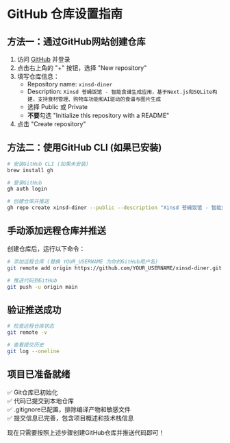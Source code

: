 # GitHub 仓库设置指南

## 方法一：通过GitHub网站创建仓库

1. 访问 [GitHub](https://github.com) 并登录
2. 点击右上角的 "+" 按钮，选择 "New repository"
3. 填写仓库信息：
   - Repository name: `xinsd-diner`
   - Description: `Xinsd 苍蝇饭馆 - 智能食谱生成应用，基于Next.js和SQLite构建，支持食材管理、购物车功能和AI驱动的食谱与图片生成`
   - 选择 Public 或 Private
   - **不要**勾选 "Initialize this repository with a README"
4. 点击 "Create repository"

## 方法二：使用GitHub CLI (如果已安装)

```bash
# 安装GitHub CLI (如果未安装)
brew install gh

# 登录GitHub
gh auth login

# 创建仓库并推送
gh repo create xinsd-diner --public --description "Xinsd 苍蝇饭馆 - 智能食谱生成应用，基于Next.js和SQLite构建，支持食材管理、购物车功能和AI驱动的食谱与图片生成" --push --source .
```

## 手动添加远程仓库并推送

创建仓库后，运行以下命令：

```bash
# 添加远程仓库 (替换 YOUR_USERNAME 为你的GitHub用户名)
git remote add origin https://github.com/YOUR_USERNAME/xinsd-diner.git

# 推送代码到GitHub
git push -u origin main
```

## 验证推送成功

```bash
# 检查远程仓库状态
git remote -v

# 查看提交历史
git log --oneline
```

## 项目已准备就绪

✅ Git仓库已初始化  
✅ 代码已提交到本地仓库  
✅ .gitignore已配置，排除编译产物和敏感文件  
✅ 提交信息已完善，包含项目概述和技术栈信息  

现在只需要按照上述步骤创建GitHub仓库并推送代码即可！